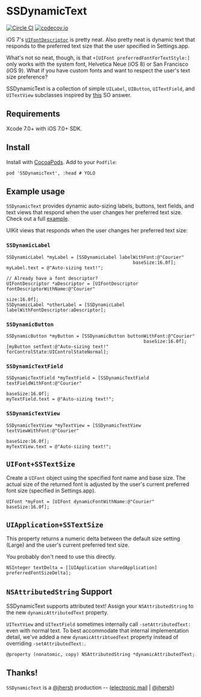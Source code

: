 SSDynamicText
=============

[![Circle CI](https://circleci.com/gh/splinesoft/SSDynamicText.svg?style=svg)](https://circleci.com/gh/splinesoft/SSDynamicText) [![codecov.io](http://codecov.io/github/splinesoft/SSDynamicText/coverage.svg?branch=master)](http://codecov.io/github/splinesoft/SSDynamicText?branch=master)
 
iOS 7's [`UIFontDescriptor`](https://developer.apple.com/library/ios/documentation/UIKit/Reference/UIFontDescriptor_Class/) is pretty neat. Also pretty neat is dynamic text that responds to the preferred text size that the user specified in Settings.app.

What's not so neat, though, is that `+[UIFont preferredFontForTextStyle:]` only works with the system font, Helvetica Neue (iOS 8) or San Francisco (iOS 9). What if you have custom fonts and want to respect the user's text size preference?

SSDynamicText is a collection of simple `UILabel`, `UIButton`, `UITextField`, and `UITextView` subclasses inspired by [this](http://stackoverflow.com/questions/18758227/ios7-can-we-use-other-than-helvetica-neue-fonts-with-dynamic-type/19024944#19024944) SO answer.

## Requirements

Xcode 7.0+ with iOS 7.0+ SDK.

## Install

Install with [CocoaPods](http://cocoapods.org). Add to your `Podfile`:

```
pod 'SSDynamicText', :head # YOLO
```

## Example usage

`SSDynamicText` provides dynamic auto-sizing labels, buttons, text fields, and text views that respond when the user changes her preferred text size. Check out a full [example](https://github.com/splinesoft/SSDynamicText/blob/master/Example/SSDynamicTextExample/SSViewController.m).

UIKit views that responds when the user changes her preferred text size:

### `SSDynamicLabel`

```objc
SSDynamicLabel *myLabel = [SSDynamicLabel labelWithFont:@"Courier"
                                               baseSize:16.0f];
myLabel.text = @"Auto-sizing text!";
                                                       
// Already have a font descriptor?
UIFontDescriptor *aDescriptor = [UIFontDescriptor fontDescriptorWithName:@"Courier"
                                                                    size:16.0f];
SSDynamicLabel *otherLabel = [SSDynamicLabel labelWithFontDescriptor:aDescriptor];
```

### `SSDynamicButton`

```objc
SSDynamicButton *myButton = [SSDynamicButton buttonWithFont:@"Courier"
                                                   baseSize:16.0f];
[myButton setText:@"Auto-sizing text!" forControlState:UIControlStateNormal];
```

### `SSDynamicTextField`

```objc
SSDynamicTextField *myTextField = [SSDynamicTextField textFieldWithFont:@"Courier"
                                                               baseSize:16.0f];
myTextField.text = @"Auto-sizing text!";
```

### `SSDynamicTextView`

```objc
SSDynamicTextView *myTextView = [SSDynamicTextView textViewWithFont:@"Courier"
                                                           baseSize:16.0f];
myTextView.text = @"Auto-sizing text!";
```

## `UIFont+SSTextSize`

Create a `UIFont` object using the specified font name and base size.
The actual size of the returned font is adjusted by the user's current preferred font size (specified in Settings.app).

```objc
UIFont *myFont = [UIFont dynamicFontWithName:@"Courier" baseSize:16.0f];
```

## `UIApplication+SSTextSize`

This property returns a numeric delta between the default size setting (Large) and the user's current preferred text size.

You probably don't need to use this directly.

```objc
NSInteger textDelta = [[UIApplication sharedApplication] preferredFontSizeDelta];
```

## `NSAttributedString` Support

SSDynamicText supports attributed text! Assign your `NSAttributedString` to the new `dynamicAttributedText` property.

`UITextView` and `UITextField` sometimes internally call `-setAttributedText:` even with normal text. To best accommodate that internal implementation detail, we've added a new `dynamicAttribtuedText` property instead of overriding `-setAttributedText:`.

```objc
@property (nonatomic, copy) NSAttributedString *dynamicAttributedText;
```

## Thanks!

`SSDynamicText` is a [@jhersh](https://github.com/jhersh) production -- ([electronic mail](mailto:jon@her.sh) | [@jhersh](https://twitter.com/jhersh))
